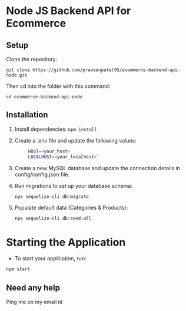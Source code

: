 # Node JS Backend API for Ecommerce #

## Setup

Clone the repository:

```
git clone https://github.com/praveenpatel95/ecommerce-backend-api-node.git
```

Then cd into the folder with this command:
```
cd ecommerce-backend-api-node
```


## Installation

1. Install dependencies:
   `npm install`
   
2. Create a .env file and update the following values:
   ``` bash
        HOST=<your_host>
        LOCALHOST=<your_localhost>`
   ```


3. Create a new MySQL database and update the connection details in config/config.json file.
4. Run migrations to set up your database schema:
   ```bash
   npx sequelize-cli db:migrate

5. Populate default data (Categories & Products):
    ```bash
   npx sequelize-cli db:seed:all
   ```

# Starting the Application #
   - To start your application, run:

   ```bash
   npm start
   ```
    
## Need any help ##
Ping me on my email id
